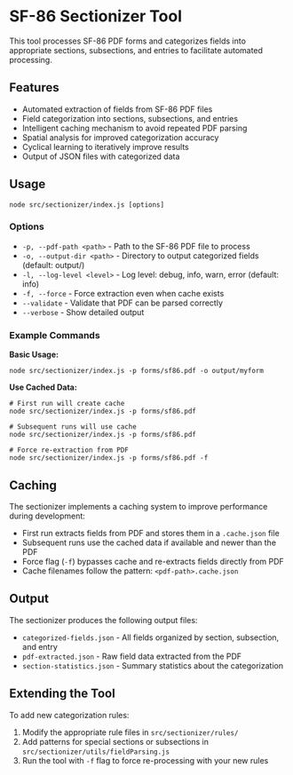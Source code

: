 # SF-86 Sectionizer Tool

This tool processes SF-86 PDF forms and categorizes fields into appropriate sections, subsections, and entries to facilitate automated processing.

## Features

- Automated extraction of fields from SF-86 PDF files
- Field categorization into sections, subsections, and entries
- Intelligent caching mechanism to avoid repeated PDF parsing
- Spatial analysis for improved categorization accuracy
- Cyclical learning to iteratively improve results
- Output of JSON files with categorized data

## Usage

```
node src/sectionizer/index.js [options]
```

### Options

- `-p, --pdf-path <path>` - Path to the SF-86 PDF file to process
- `-o, --output-dir <path>` - Directory to output categorized fields (default: output/)
- `-l, --log-level <level>` - Log level: debug, info, warn, error (default: info)
- `-f, --force` - Force extraction even when cache exists
- `--validate` - Validate that PDF can be parsed correctly
- `--verbose` - Show detailed output

### Example Commands

**Basic Usage:**
```
node src/sectionizer/index.js -p forms/sf86.pdf -o output/myform
```

**Use Cached Data:**
```
# First run will create cache
node src/sectionizer/index.js -p forms/sf86.pdf

# Subsequent runs will use cache
node src/sectionizer/index.js -p forms/sf86.pdf

# Force re-extraction from PDF
node src/sectionizer/index.js -p forms/sf86.pdf -f
```

## Caching

The sectionizer implements a caching system to improve performance during development:

- First run extracts fields from PDF and stores them in a `.cache.json` file
- Subsequent runs use the cached data if available and newer than the PDF
- Force flag (`-f`) bypasses cache and re-extracts fields directly from PDF
- Cache filenames follow the pattern: `<pdf-path>.cache.json`

## Output

The sectionizer produces the following output files:

- `categorized-fields.json` - All fields organized by section, subsection, and entry
- `pdf-extracted.json` - Raw field data extracted from the PDF
- `section-statistics.json` - Summary statistics about the categorization

## Extending the Tool

To add new categorization rules:

1. Modify the appropriate rule files in `src/sectionizer/rules/`
2. Add patterns for special sections or subsections in `src/sectionizer/utils/fieldParsing.js`
3. Run the tool with `-f` flag to force re-processing with your new rules 